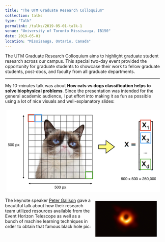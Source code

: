 ```yaml
---
title: "The UTM Graduate Research Colloquium"
collection: talks
type: "Talk"
permalink: /talks/2019-05-01-talk-1
venue: "University of Toronto Missisauga, IB150"
date: 2019-05-01
location: "Missisauga, Ontario, Canada"
---
```


The UTM Graduate Research Colloquium aims to highlight graduate student research across our campus. This special two-day event provided the opportunity for graduate students to showcase their work to fellow graduate students, post-docs, and faculty from all graduate departments.

---

My 10-minutes talk was about **How cats vs dogs classification helps to solve biophysical problems**. Since the presentation was intended for the general academic audience, I put effort into making it as fun as possible using a lot of nice visuals and well-explanatory slides: 

<img src="/images/catvsdog.png" alt="cats vs dogs" width="500px" align="middle" style="padding:5px;"> 

<img src="/images/blackhole.jpg" alt="black hole" width="200px" align="right" style="padding:10px;"> The keynote speaker [Peter Galison](https://www.physics.harvard.edu/people/facpages/galison) gave a beautiful talk about how their research team utilized resources available from the Event Horizon Telescope as well as a bunch of machine learning techniques in order to obtain that famous black hole pic: 


